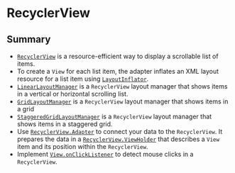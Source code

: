 # RecyclerView


## Summary

-   [`RecyclerView`](https://developer.android.com/reference/android/support/v7/widget/RecyclerView.html)  is a resource-efficient way to display a scrollable list of items.
-   To create a  `View`  for each list item, the adapter inflates an XML layout resource for a list item using  [`LayoutInflator`](http://developer.android.com/reference/android/view/LayoutInflater.html).
-   [`LinearLayoutManager`](https://developer.android.com/reference/android/support/v7/widget/LinearLayoutManager.html)  is a  `RecyclerView`  layout manager that shows items in a vertical or horizontal scrolling list.
-   [`GridLayoutManager`](https://developer.android.com/reference/android/support/v7/widget/GridLayoutManager.html)  is a  `RecyclerView`  layout manager that shows items in a grid
-   [`StaggeredGridLayoutManager`](https://developer.android.com/reference/android/support/v7/widget/StaggeredGridLayoutManager.html)  is a  `RecyclerView`  layout manager that shows items in a staggered grid.
-   Use  [`RecyclerView.Adapter`](https://developer.android.com/reference/android/support/v7/widget/RecyclerView.Adapter.html)  to connect your data to the  `RecyclerView`. It prepares the data in a  [`RecyclerView.ViewHolder`](https://developer.android.com/reference/android/support/v7/widget/RecyclerView.ViewHolder.html)  that describes a  `View`  item and its position within the  `RecyclerView`.
-   Implement  [`View.onClickListener`](https://developer.android.com/reference/android/view/View.OnClickListener.html)  to detect mouse clicks in a  `RecyclerView`.
